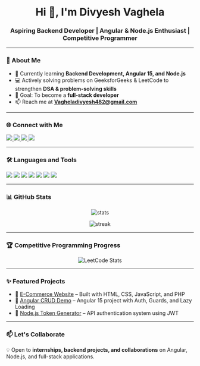 <h1 align="center">Hi 👋, I'm Divyesh Vaghela</h1>
<h3 align="center">Aspiring Backend Developer | Angular & Node.js Enthusiast | Competitive Programmer</h3>

---

### 🚀 About Me
- 🌱 Currently learning **Backend Development, Angular 15, and Node.js**
- 💻 Actively solving problems on GeeksforGeeks & LeetCode to strengthen **DSA & problem-solving skills**
- 🎯 Goal: To become a **full-stack developer**
- 📫 Reach me at **Vagheladivyesh482@gmail.com**

---

### 🌐 Connect with Me
<p align="left">
<a href="https://auth.geeksforgeeks.org/user/vagheladivyesh482/" target="_blank">
  <img src="https://img.shields.io/badge/GeeksforGeeks-0F9D58?style=for-the-badge&logo=geeksforgeeks&logoColor=white" />
</a>
<a href="https://leetcode.com/Divyesh_learner/" target="_blank">
  <img src="https://img.shields.io/badge/LeetCode-FFA116?style=for-the-badge&logo=leetcode&logoColor=white" />
</a>
<a href="https://www.linkedin.com/in/divyesh-vaghela-923706230/" target="_blank">
  <img src="https://img.shields.io/badge/LinkedIn-0077B5?style=for-the-badge&logo=linkedin&logoColor=white" />
</a>
<a href="https://github.com/Divyesh338/" target="_blank">
  <img src="https://img.shields.io/badge/GitHub-100000?style=for-the-badge&logo=github&logoColor=white" />
</a>
</p>

---

### 🛠️ Languages and Tools
<p>
<img src="https://img.shields.io/badge/JavaScript-323330?style=for-the-badge&logo=javascript&logoColor=F7DF1E" />
<img src="https://img.shields.io/badge/Node.js-43853D?style=for-the-badge&logo=node.js&logoColor=white" />
<img src="https://img.shields.io/badge/Angular-DD0031?style=for-the-badge&logo=angular&logoColor=white" />
<img src="https://img.shields.io/badge/React-20232A?style=for-the-badge&logo=react&logoColor=61DAFB" />
<img src="https://img.shields.io/badge/MySQL-005C84?style=for-the-badge&logo=mysql&logoColor=white" />
<img src="https://img.shields.io/badge/Git-F05032?style=for-the-badge&logo=git&logoColor=white" />
<img src="https://img.shields.io/badge/Linux-FCC624?style=for-the-badge&logo=linux&logoColor=black" />
</p>

---

### 📊 GitHub Stats
<p align="center">
  <img src="https://github-readme-stats.vercel.app/api?username=Divyesh338/&show_icons=true&theme=radical" alt="stats" />
</p>

<p align="center">
  <img src="https://github-readme-streak-stats.herokuapp.com/?user=Divyesh338/&theme=radical" alt="streak" />
</p>

---

### 🏆 Competitive Programming Progress
<p align="center">
  <img src="https://leetcard.jacoblin.cool/Divyesh_learner?theme=dark&font=Baloo%20Chettan" alt="LeetCode Stats" />
</p>

---

### ✨ Featured Projects
- 🔗 [E-Commerce Website](https://github.com/your-github-Divyesh338/ecommerce) – Built with HTML, CSS, JavaScript, and PHP  
- 🔗 [Angular CRUD Demo](https://github.com/your-github-Divyesh338/angular-crud) – Angular 15 project with Auth, Guards, and Lazy Loading  
- 🔗 [Node.js Token Generator](https://github.com/your-github-Divyesh338/token-generator) – API authentication system using JWT  

---

### 📫 Let's Collaborate
💡 Open to **internships, backend projects, and collaborations** on Angular, Node.js, and full-stack applications.  

